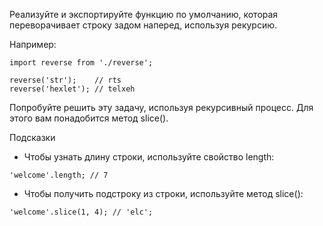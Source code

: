 Реализуйте и экспортируйте функцию по умолчанию, которая переворачивает строку задом наперед, используя рекурсию.

Например:
```
import reverse from './reverse';

reverse('str');    // rts
reverse('hexlet'); // telxeh
```
Попробуйте решить эту задачу, используя рекурсивный процесс. Для этого вам понадобится метод slice().

Подсказки
* Чтобы узнать длину строки, используйте свойство length:
```
'welcome'.length; // 7
```
* Чтобы получить подстроку из строки, используйте метод slice():
```
'welcome'.slice(1, 4); // 'elc';
```
